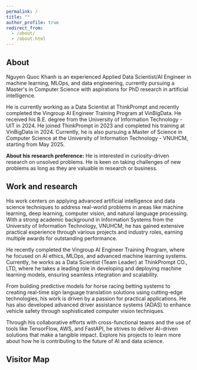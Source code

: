 ```yaml
---
permalink: /
title: ""
author_profile: true
redirect_from: 
  - /about/
  - /about.html
---
```


About
-----------

Nguyen Quoc Khanh is an experienced Applied Data Scientist/AI Engineer in machine learning, MLOps, and data engineering, currently pursuing a Master's in Computer Science with aspirations for PhD research in artificial intelligence.

He is currently working as a Data Scientist at ThinkPrompt and recently completed the Vingroup AI Engineer Training Program at VinBigData. He received his B.E. degree from the University of Information Technology - UIT in 2024. He joined ThinkPrompt in 2023 and completed his training at VinBigData in 2024. Currently, he is also pursuing a Master of Science in Computer Science at the University of Information Technology - VNUHCM, starting from May 2025.

**About his research preference:** He is interested in curiosity-driven research on unsolved problems. He is keen on taking challenges of new problems as long as they are valuable in research or business.
<!-- I am open for a new position! Please contact me via email. -->

Work and research
-----------
His work centers on applying advanced artificial intelligence and data science techniques to address real-world problems in areas like machine learning, deep learning, computer vision, and natural language processing. With a strong academic background in Information Systems from the University of Information Technology, VNUHCM, he has gained extensive practical experience through various projects and industry roles, earning multiple awards for outstanding performance.

He recently completed the Vingroup AI Engineer Training Program, where he focused on AI ethics, MLOps, and advanced machine learning systems. Currently, he works as a Data Scientist (Team Leader) at ThinkPrompt CO., LTD, where he takes a leading role in developing and deploying machine learning models, ensuring seamless integration and scalability.

From building predictive models for horse racing betting systems to creating real-time sign language translation solutions using cutting-edge technologies, his work is driven by a passion for practical applications. He has also developed advanced driver assistance systems (ADAS) to enhance vehicle safety through sophisticated computer vision techniques.

Through his collaborative efforts with cross-functional teams and the use of tools like TensorFlow, AWS, and FastAPI, he strives to deliver AI-driven solutions that make a tangible impact. Explore his projects to learn more about how he is contributing to the future of AI and data science.

Visitor Map
-----------
<div id="clustrmaps-widget">
  <script type="text/javascript" id="clustrmaps" src="//clustrmaps.com/map_v2.js?d=gesMVX0afDpGO4nqwqjTOhpvJ0_spfHjnCtB9Q2B0ns&cl=ffffff&w=a"></script>
</div>


